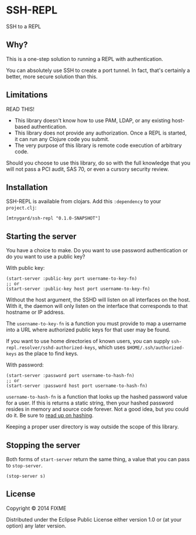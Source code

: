 # SSH-REPL

SSH to a REPL

## Why?

This is a one-step solution to running a REPL with authentication.

You can absolutely use SSH to create a port tunnel. In fact, that's
certainly a better, more secure solution than this.

## Limitations

READ THIS!

* This library doesn't know how to use PAM, LDAP, or any existing
  host-based authentication.
* This library does not provide any authorization. Once a REPL is
  started, it can run any Clojure code you submit.
* The very purpose of this library is remote code execution of
  arbitrary code.

Should you choose to use this library, do so with the full knowledge
that you will not pass a PCI audit, SAS 70, or even a cursory security
review.

## Installation

SSH-REPL is available from clojars. Add this `:dependency` to your
`project.clj`:

    [mtnygard/ssh-repl "0.1.0-SNAPSHOT"]

## Starting the server

You have a choice to make. Do you want to use password authentication
or do you want to use a public key?

With public key:

    (start-server :public-key port username-to-key-fn)
    ;; or
    (start-server :public-key host port username-to-key-fn)

Without the host argument, the SSHD will listen on all interfaces on
the host. With it, the daemon will only listen on the interface that
corresponds to that hostname or IP address.

The `username-to-key-fn` is a function you must provide to map a
username into a URL where authorized public keys for that user may be
found.

If you want to use home directories of known users, you can supply
`ssh-repl.resolver/sshd-authorized-keys`, which uses
`$HOME/.ssh/authorized-keys` as the place to find keys.

With password:

    (start-server :password port username-to-hash-fn)
    ;; or
    (start-server :password host port username-to-hash-fn)

`username-to-hash-fn` is a function that looks up the hashed password
value for a user. If this is returns a static string, then your hashed
password resides in memory and source code forever. Not a good idea,
but you could do it. Be sure to
[read up on hashing](https://crackstation.net/hashing-security.htm).

Keeping a proper user directory is way outside the scope of this
library.

## Stopping the server

Both forms of `start-server` return the same thing, a value that you
can pass to `stop-server`.

    (stop-server s)

## License

Copyright © 2014 FIXME

Distributed under the Eclipse Public License either version 1.0 or (at
your option) any later version.
